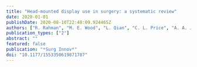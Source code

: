 ```yaml
---
title: "Head-mounted display use in surgery: a systematic review"
date: 2020-01-01
publishDate: 2020-08-10T22:48:09.924465Z
authors: ["R. Rahman", "M. E. Wood", "L. Qian", "C. L. Price", "A. A. Johnson", "G. M. Osgood"]
publication_types: ["2"]
abstract: ""
featured: false
publication: "*Surg Innov*"
doi: "10.1177/1553350619871787"
---
```


